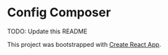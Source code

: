 # Config Composer

TODO: Update this README

This project was bootstrapped with [Create React App](https://github.com/facebook/create-react-app).

